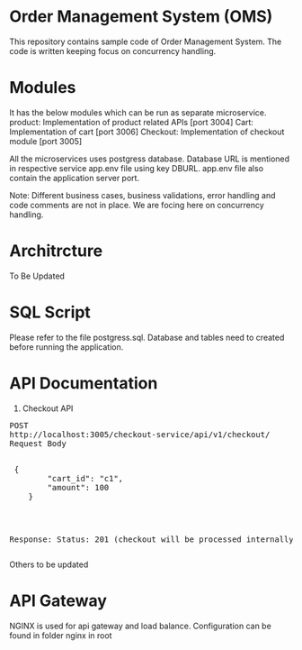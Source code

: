 # Order Management System (OMS)
This repository contains sample code of Order Management System. The code is written keeping focus on
concurrency handling.

# Modules
It has the below modules which can be run as separate microservice.
product: Implementation of product related APIs [port 3004]
Cart: Implementation of cart [port 3006]
Checkout: Implementation of checkout module [port 3005]

All the microservices uses postgress database. Database URL is mentioned in respective
service app.env file using key DBURL. app.env file also contain the application server port.

Note: Different business cases, business validations, error handling and code comments are not in place.
We are focing here on concurrency handling.

# Architrcture
To Be Updated


# SQL Script
Please refer to the file postgress.sql. Database and tables need to created before
running the application.


# API Documentation
1. Checkout API
<pre>POST
http://localhost:3005/checkout-service/api/v1/checkout/
Request Body
    <pre> {
        "cart_id": "c1",
        "amount": 100
    } </pre>

Response: 
    Status: 201 (checkout will be processed internally) </pre>

Others to be updated


# API Gateway
NGINX is used for api gateway and load balance. Configuration can be found in folder
nginx in root
